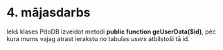 # 4. mājasdarbs

Iekš klases PdoDB izveidot metodi **public function geUserData($id)**, pēc kura mums vajag atrast ierakstu no tabulas *users* atbilstoši tā id.